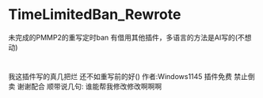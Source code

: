 # TimeLimitedBan_Rewrote
未完成的PMMP2的重写定时ban
有借用其他插件，多语言的方法是AI写的(不想动)
#
我这插件写的真几把烂
还不如重写前的好()
作者:Windows1145
插件免费
禁止倒卖
谢谢配合
顺带说几句:
谁能帮我修改修改啊啊啊
